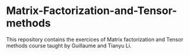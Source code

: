 # Matrix-Factorization-and-Tensor-methods
This repository contains the exercices of  Matrix factorization and Tensor methods course taught by Guillaume and Tianyu Li.
